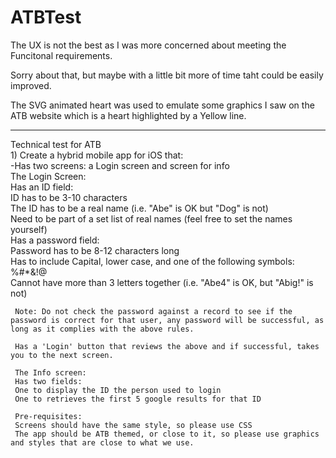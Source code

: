 # ATBTest
The UX is not the best as I was more concerned about meeting the Funcitonal requirements.  
  
Sorry about that, but maybe with a little bit more of time taht could be easily improved.
  
The SVG animated heart was used to emulate some graphics I saw on the ATB website which is a heart highlighted by a Yellow line.  
  
*********************************************************************************  
Technical test for ATB  
     1) Create a hybrid mobile app for iOS that:  
     -Has two screens: a Login screen and screen for info  
     The Login Screen:  
     Has an ID field:  
     ID has to be 3-10 characters  
     The ID has to be a real name (i.e. "Abe" is OK but "Dog" is not)  
     Need to be part of a set list of real names (feel free to set the names yourself)  
     Has a password field:  
     Password has to be 8-12 characters long  
     Has to include Capital, lower case, and one of the following symbols: %#*&!@  
     Cannot have more than 3 letters together (i.e. "Abe4" is OK, but "Abig!" is not)  
  
     Note: Do not check the password against a record to see if the password is correct for that user, any password will be successful, as long as it complies with the above rules.  
  
     Has a 'Login' button that reviews the above and if successful, takes you to the next screen.  
  
     The Info screen:  
     Has two fields:  
     One to display the ID the person used to login  
     One to retrieves the first 5 google results for that ID  
  
     Pre-requisites:  
     Screens should have the same style, so please use CSS  
     The app should be ATB themed, or close to it, so please use graphics and styles that are close to what we use.  
  
